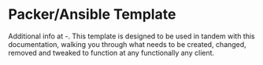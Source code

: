 # Packer/Ansible Template
Additional info at -. This template is designed to be used in tandem with this documentation, walking you through what needs to be created, changed, removed and tweaked to function at any functionally any client.